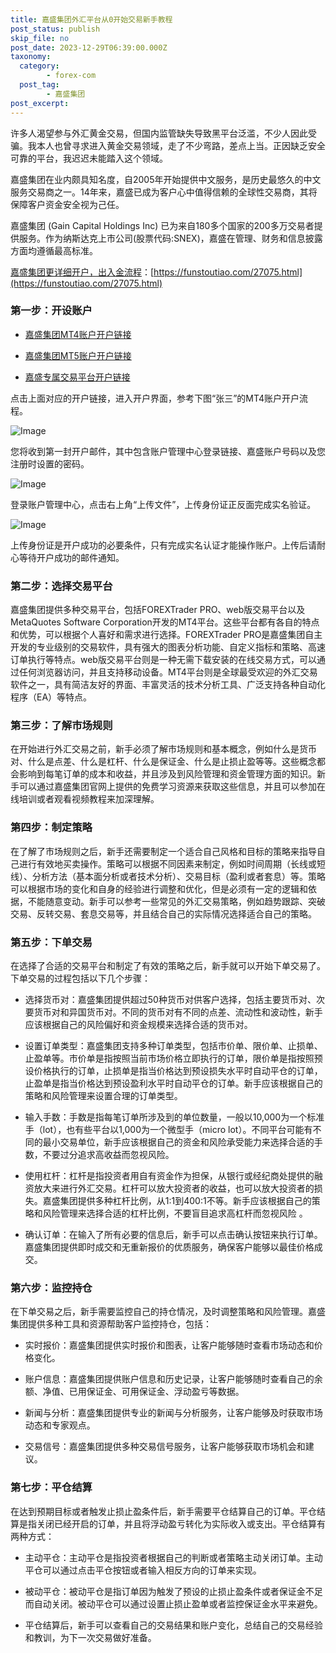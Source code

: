 ```yaml
---
title: 嘉盛集团外汇平台从0开始交易新手教程
post_status: publish
skip_file: no
post_date: 2023-12-29T06:39:00.000Z
taxonomy:
  category:
        - forex-com
  post_tag:
        - 嘉盛集团
post_excerpt: 
---
```

许多人渴望参与外汇黄金交易，但国内监管缺失导致黑平台泛滥，不少人因此受骗。我本人也曾寻求进入黄金交易领域，走了不少弯路，差点上当。正因缺乏安全可靠的平台，我迟迟未能踏入这个领域。

嘉盛集团在业内颇具知名度，自2005年开始提供中文服务，是历史最悠久的中文服务交易商之一。14年来，嘉盛已成为客户心中值得信赖的全球性交易商，其将保障客户资金安全视为己任。

嘉盛集团 (Gain Capital Holdings Inc) 已为来自180多个国家的200多万交易者提供服务。作为纳斯达克上市公司(股票代码:SNEX)，嘉盛在管理、财务和信息披露方面均遵循最高标准。

[嘉盛集团更详细开户，出入金流程](https://funstoutiao.com/27075.html)：[https://funstoutiao.com/27075.html](https://funstoutiao.com/27075.html)

### 第一步：开设账户

* [嘉盛集团MT4账户开户链接](https://s.ssgg.net/jsmt4)

* [嘉盛集团MT5账户开户链接](https://s.ssgg.net/jsmt5)

* [嘉盛专属交易平台开户链接](https://s.ssgg.net/js)

点击上面对应的开户链接，进入开户界面，参考下图“张三”的MT4账户开户流程。

![Image](https://prod-files-secure.s3.us-west-2.amazonaws.com/39ed1227-6d7d-4570-be36-9ccd4a2c4241/7a167aea-686b-400d-af59-4e18eb607a40/640.png?X-Amz-Algorithm=AWS4-HMAC-SHA256&X-Amz-Content-Sha256=UNSIGNED-PAYLOAD&X-Amz-Credential=ASIAZI2LB466Q4NP7OI5%2F20250308%2Fus-west-2%2Fs3%2Faws4_request&X-Amz-Date=20250308T161309Z&X-Amz-Expires=3600&X-Amz-Security-Token=IQoJb3JpZ2luX2VjEBgaCXVzLXdlc3QtMiJHMEUCIBFatlXS1yNgjfzv8Q%2F2%2BI1gPC7wzrv%2BloQCo8RCuQppAiEA5Bol9E%2Br0FfoafK9e54tA%2B7SPDBD%2BwjH%2FVhn3d%2BgPCEq%2FwMIYRAAGgw2Mzc0MjMxODM4MDUiDOxz0pOkSxNm6XIScCrcA%2BRQhl0g9OhUbf0yRqRdai%2FpY3qWvqS9obM8DYqx9flhexe%2F58SVvikCRUKpccBMCPD%2FucNVcP2dsVJP8JR1t7ekYaGZt86lRcJeqLBR9YdNj1E2gcMeyiiGPL6J7TbymYWPSPLmRHAKUeGEs%2BTtalYOx5HM0gi%2FysNinfC2c068O%2FeFdiZb6jnGWvkaLlbjGygY1iIwN5lNIDL72JhD3msEIlzeBeVLYk%2FW36AdjjS8Lfbt0pRe8BuzKuDYLayXuL2xICmHhB6%2FIsoHx4nlwOhEpdV8PSstLCFqTnYVkcJ5XsCYYuto%2Bt4GM1tlnxHT4swUap5jAZvvZqRyU6AE2yDCLubf5GlLt8jg5j0dA6xYIoK8zE4IAgm3sSUXHYBJg6H9zJkYsa28PfnI%2B6f5Ic6hArli7zLtZkQZ11DXPb0cigab1MndeRBfdErKfqlgqA6EXisUatE6RW38hjTygbokKNNEeMzX%2FZ6ve3XDBmj%2FrgQKM5ecWID8vgDB9SxCGw97FgE85sZWtwKRQbN3MyBr1aToq5ZOfJ%2F1qh3xSI%2BhycMZ5faygGpihKE5cIWEkNkMFnscXr4lRne2iWfVC7MqyhKV%2BrOFfNfsZuQ0WGEtx0fGQtUFMNgWWswRMKfSsb4GOqUBgOrmL5nSTwI7m7BdI%2FyRKuZd%2F7bVQVavL00epW1VsIvyCEFsNaPntR1sPX3YMbxb%2FtDs0y9VqjcyEUO99LGFUoIUmL%2BVniU66THAIRXUHGrby0%2BZkSLOaohIiONDoXNJDBDwJVs%2BS7AkrLYWU9TyndOVj9wJIp%2F4LBNLUTTTHehUf2yJyy86qtM46OVZqbmL8x%2F6Xw3tENDhXXy8dbSFC21Pj1Xj&X-Amz-Signature=70956c0b701f405cd6011e98cef1ab6f242e63cf2a0fb026daec54cf5a19ff3a&X-Amz-SignedHeaders=host&x-id=GetObject)

您将收到第一封开户邮件，其中包含账户管理中心登录链接、嘉盛账户号码以及您注册时设置的密码。

![Image](https://prod-files-secure.s3.us-west-2.amazonaws.com/39ed1227-6d7d-4570-be36-9ccd4a2c4241/eaa1c6b3-2877-4284-a0e1-530e222c27fb/image.png?X-Amz-Algorithm=AWS4-HMAC-SHA256&X-Amz-Content-Sha256=UNSIGNED-PAYLOAD&X-Amz-Credential=ASIAZI2LB466Q4NP7OI5%2F20250308%2Fus-west-2%2Fs3%2Faws4_request&X-Amz-Date=20250308T161309Z&X-Amz-Expires=3600&X-Amz-Security-Token=IQoJb3JpZ2luX2VjEBgaCXVzLXdlc3QtMiJHMEUCIBFatlXS1yNgjfzv8Q%2F2%2BI1gPC7wzrv%2BloQCo8RCuQppAiEA5Bol9E%2Br0FfoafK9e54tA%2B7SPDBD%2BwjH%2FVhn3d%2BgPCEq%2FwMIYRAAGgw2Mzc0MjMxODM4MDUiDOxz0pOkSxNm6XIScCrcA%2BRQhl0g9OhUbf0yRqRdai%2FpY3qWvqS9obM8DYqx9flhexe%2F58SVvikCRUKpccBMCPD%2FucNVcP2dsVJP8JR1t7ekYaGZt86lRcJeqLBR9YdNj1E2gcMeyiiGPL6J7TbymYWPSPLmRHAKUeGEs%2BTtalYOx5HM0gi%2FysNinfC2c068O%2FeFdiZb6jnGWvkaLlbjGygY1iIwN5lNIDL72JhD3msEIlzeBeVLYk%2FW36AdjjS8Lfbt0pRe8BuzKuDYLayXuL2xICmHhB6%2FIsoHx4nlwOhEpdV8PSstLCFqTnYVkcJ5XsCYYuto%2Bt4GM1tlnxHT4swUap5jAZvvZqRyU6AE2yDCLubf5GlLt8jg5j0dA6xYIoK8zE4IAgm3sSUXHYBJg6H9zJkYsa28PfnI%2B6f5Ic6hArli7zLtZkQZ11DXPb0cigab1MndeRBfdErKfqlgqA6EXisUatE6RW38hjTygbokKNNEeMzX%2FZ6ve3XDBmj%2FrgQKM5ecWID8vgDB9SxCGw97FgE85sZWtwKRQbN3MyBr1aToq5ZOfJ%2F1qh3xSI%2BhycMZ5faygGpihKE5cIWEkNkMFnscXr4lRne2iWfVC7MqyhKV%2BrOFfNfsZuQ0WGEtx0fGQtUFMNgWWswRMKfSsb4GOqUBgOrmL5nSTwI7m7BdI%2FyRKuZd%2F7bVQVavL00epW1VsIvyCEFsNaPntR1sPX3YMbxb%2FtDs0y9VqjcyEUO99LGFUoIUmL%2BVniU66THAIRXUHGrby0%2BZkSLOaohIiONDoXNJDBDwJVs%2BS7AkrLYWU9TyndOVj9wJIp%2F4LBNLUTTTHehUf2yJyy86qtM46OVZqbmL8x%2F6Xw3tENDhXXy8dbSFC21Pj1Xj&X-Amz-Signature=421d03835397136c00955bb2be65383fafab8e5d4652e9dfce995601f7047db3&X-Amz-SignedHeaders=host&x-id=GetObject)

登录账户管理中心，点击右上角“上传文件”，上传身份证正反面完成实名验证。

![Image](https://prod-files-secure.s3.us-west-2.amazonaws.com/39ed1227-6d7d-4570-be36-9ccd4a2c4241/54090639-09fc-46b4-a135-e0289f707147/image.png?X-Amz-Algorithm=AWS4-HMAC-SHA256&X-Amz-Content-Sha256=UNSIGNED-PAYLOAD&X-Amz-Credential=ASIAZI2LB466Q4NP7OI5%2F20250308%2Fus-west-2%2Fs3%2Faws4_request&X-Amz-Date=20250308T161309Z&X-Amz-Expires=3600&X-Amz-Security-Token=IQoJb3JpZ2luX2VjEBgaCXVzLXdlc3QtMiJHMEUCIBFatlXS1yNgjfzv8Q%2F2%2BI1gPC7wzrv%2BloQCo8RCuQppAiEA5Bol9E%2Br0FfoafK9e54tA%2B7SPDBD%2BwjH%2FVhn3d%2BgPCEq%2FwMIYRAAGgw2Mzc0MjMxODM4MDUiDOxz0pOkSxNm6XIScCrcA%2BRQhl0g9OhUbf0yRqRdai%2FpY3qWvqS9obM8DYqx9flhexe%2F58SVvikCRUKpccBMCPD%2FucNVcP2dsVJP8JR1t7ekYaGZt86lRcJeqLBR9YdNj1E2gcMeyiiGPL6J7TbymYWPSPLmRHAKUeGEs%2BTtalYOx5HM0gi%2FysNinfC2c068O%2FeFdiZb6jnGWvkaLlbjGygY1iIwN5lNIDL72JhD3msEIlzeBeVLYk%2FW36AdjjS8Lfbt0pRe8BuzKuDYLayXuL2xICmHhB6%2FIsoHx4nlwOhEpdV8PSstLCFqTnYVkcJ5XsCYYuto%2Bt4GM1tlnxHT4swUap5jAZvvZqRyU6AE2yDCLubf5GlLt8jg5j0dA6xYIoK8zE4IAgm3sSUXHYBJg6H9zJkYsa28PfnI%2B6f5Ic6hArli7zLtZkQZ11DXPb0cigab1MndeRBfdErKfqlgqA6EXisUatE6RW38hjTygbokKNNEeMzX%2FZ6ve3XDBmj%2FrgQKM5ecWID8vgDB9SxCGw97FgE85sZWtwKRQbN3MyBr1aToq5ZOfJ%2F1qh3xSI%2BhycMZ5faygGpihKE5cIWEkNkMFnscXr4lRne2iWfVC7MqyhKV%2BrOFfNfsZuQ0WGEtx0fGQtUFMNgWWswRMKfSsb4GOqUBgOrmL5nSTwI7m7BdI%2FyRKuZd%2F7bVQVavL00epW1VsIvyCEFsNaPntR1sPX3YMbxb%2FtDs0y9VqjcyEUO99LGFUoIUmL%2BVniU66THAIRXUHGrby0%2BZkSLOaohIiONDoXNJDBDwJVs%2BS7AkrLYWU9TyndOVj9wJIp%2F4LBNLUTTTHehUf2yJyy86qtM46OVZqbmL8x%2F6Xw3tENDhXXy8dbSFC21Pj1Xj&X-Amz-Signature=df311a3b1fc705b8976db1621742d499ab0037b1d819cfd1cf5f8d73f7a51269&X-Amz-SignedHeaders=host&x-id=GetObject)

上传身份证是开户成功的必要条件，只有完成实名认证才能操作账户。上传后请耐心等待开户成功的邮件通知。

### 第二步：选择交易平台

嘉盛集团提供多种交易平台，包括FOREXTrader PRO、web版交易平台以及MetaQuotes Software Corporation开发的MT4平台。这些平台都有各自的特点和优势，可以根据个人喜好和需求进行选择。FOREXTrader PRO是嘉盛集团自主开发的专业级别的交易软件，具有强大的图表分析功能、自定义指标和策略、高速订单执行等特点。web版交易平台则是一种无需下载安装的在线交易方式，可以通过任何浏览器访问，并且支持移动设备。MT4平台则是全球最受欢迎的外汇交易软件之一，具有简洁友好的界面、丰富灵活的技术分析工具、广泛支持各种自动化程序（EA）等特点。

### 第三步：了解市场规则

在开始进行外汇交易之前，新手必须了解市场规则和基本概念，例如什么是货币对、什么是点差、什么是杠杆、什么是保证金、什么是止损止盈等等。这些概念都会影响到每笔订单的成本和收益，并且涉及到风险管理和资金管理方面的知识。新手可以通过嘉盛集团官网上提供的免费学习资源来获取这些信息，并且可以参加在线培训或者观看视频教程来加深理解。

### 第四步：制定策略

在了解了市场规则之后，新手还需要制定一个适合自己风格和目标的策略来指导自己进行有效地买卖操作。策略可以根据不同因素来制定，例如时间周期（长线或短线）、分析方法（基本面分析或者技术分析）、交易目标（盈利或者套息）等。策略可以根据市场的变化和自身的经验进行调整和优化，但是必须有一定的逻辑和依据，不能随意变动。新手可以参考一些常见的外汇交易策略，例如趋势跟踪、突破交易、反转交易、套息交易等，并且结合自己的实际情况选择适合自己的策略。

### 第五步：下单交易

在选择了合适的交易平台和制定了有效的策略之后，新手就可以开始下单交易了。下单交易的过程包括以下几个步骤：

* 选择货币对：嘉盛集团提供超过50种货币对供客户选择，包括主要货币对、次要货币对和异国货币对。不同的货币对有不同的点差、流动性和波动性，新手应该根据自己的风险偏好和资金规模来选择合适的货币对。

* 设置订单类型：嘉盛集团支持多种订单类型，包括市价单、限价单、止损单、止盈单等。市价单是指按照当前市场价格立即执行的订单，限价单是指按照预设价格执行的订单，止损单是指当价格达到预设损失水平时自动平仓的订单，止盈单是指当价格达到预设盈利水平时自动平仓的订单。新手应该根据自己的策略和风险管理来设置合理的订单类型。

* 输入手数：手数是指每笔订单所涉及到的单位数量，一般以10,000为一个标准手（lot），也有些平台以1,000为一个微型手（micro lot）。不同平台可能有不同的最小交易单位，新手应该根据自己的资金和风险承受能力来选择合适的手数，不要过分追求高收益而忽视风险。

* 使用杠杆：杠杆是指投资者用自有资金作为担保，从银行或经纪商处提供的融资放大来进行外汇交易。杠杆可以放大投资者的收益，也可以放大投资者的损失。嘉盛集团提供多种杠杆比例，从1:1到400:1不等。新手应该根据自己的策略和风险管理来选择合适的杠杆比例，不要盲目追求高杠杆而忽视风险 。

* 确认订单：在输入了所有必要的信息后，新手可以点击确认按钮来执行订单。嘉盛集团提供即时成交和无重新报价的优质服务，确保客户能够以最佳价格成交。

### 第六步：监控持仓

在下单交易之后，新手需要监控自己的持仓情况，及时调整策略和风险管理。嘉盛集团提供多种工具和资源帮助客户监控持仓，包括：

* 实时报价：嘉盛集团提供实时报价和图表，让客户能够随时查看市场动态和价格变化。

* 账户信息：嘉盛集团提供账户信息和历史记录，让客户能够随时查看自己的余额、净值、已用保证金、可用保证金、浮动盈亏等数据。

* 新闻与分析：嘉盛集团提供专业的新闻与分析服务，让客户能够及时获取市场动态和专家观点。

* 交易信号：嘉盛集团提供多种交易信号服务，让客户能够获取市场机会和建议。

### 第七步：平仓结算

在达到预期目标或者触发止损止盈条件后，新手需要平仓结算自己的订单。平仓结算是指关闭已经开启的订单，并且将浮动盈亏转化为实际收入或支出。平仓结算有两种方式：

* 主动平仓：主动平仓是指投资者根据自己的判断或者策略主动关闭订单。主动平仓可以通过点击平仓按钮或者输入相反方向的订单来实现。

* 被动平仓：被动平仓是指订单因为触发了预设的止损止盈条件或者保证金不足而自动关闭。被动平仓可以通过设置止损止盈单或者监控保证金水平来避免。

* 平仓结算后，新手可以查看自己的交易结果和账户变化，总结自己的交易经验和教训，为下一次交易做好准备。